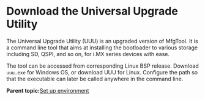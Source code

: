 # Download the Universal Upgrade Utility

The Universal Upgrade Utility \(UUU\) is an upgraded version of MfgTool. It is a command line tool that aims at installing the bootloader to various storage including SD, QSPI, and so on, for i.MX series devices with ease.

The tool can be accessed from corresponding Linux BSP release. Download `uuu.exe` for Windows OS, or download UUU for Linux. Configure the path so that the executable can later be called anywhere in the command line.

**Parent topic:**[Set up environment](../topics/set_up_environment.md)

